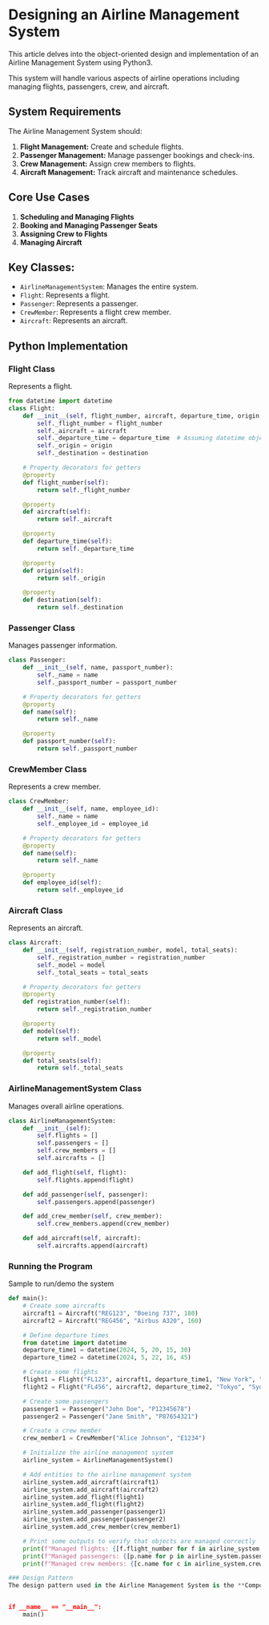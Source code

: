 # Designing an Airline Management System

This article delves into the object-oriented design and implementation of an Airline Management System using Python3. 

This system will handle various aspects of airline operations including managing flights, passengers, crew, and aircraft.

## System Requirements

The Airline Management System should:

1. **Flight Management:** Create and schedule flights.
2. **Passenger Management:** Manage passenger bookings and check-ins.
3. **Crew Management:** Assign crew members to flights.
4. **Aircraft Management:** Track aircraft and maintenance schedules.

## Core Use Cases

1. **Scheduling and Managing Flights**
2. **Booking and Managing Passenger Seats**
3. **Assigning Crew to Flights**
4. **Managing Aircraft**

## Key Classes:
- `AirlineManagementSystem`: Manages the entire system.
- `Flight`: Represents a flight.
- `Passenger`: Represents a passenger.
- `CrewMember`: Represents a flight crew member.
- `Aircraft`: Represents an aircraft.

## Python Implementation

### Flight Class

Represents a flight.

```python
from datetime import datetime
class Flight:
    def __init__(self, flight_number, aircraft, departure_time, origin, destination):
        self._flight_number = flight_number
        self._aircraft = aircraft
        self._departure_time = departure_time  # Assuming datetime object
        self._origin = origin
        self._destination = destination

    # Property decorators for getters
    @property
    def flight_number(self):
        return self._flight_number

    @property
    def aircraft(self):
        return self._aircraft

    @property
    def departure_time(self):
        return self._departure_time

    @property
    def origin(self):
        return self._origin

    @property
    def destination(self):
        return self._destination
```
### Passenger Class
Manages passenger information.
```python
class Passenger:
    def __init__(self, name, passport_number):
        self._name = name
        self._passport_number = passport_number

    # Property decorators for getters
    @property
    def name(self):
        return self._name

    @property
    def passport_number(self):
        return self._passport_number

```
### CrewMember Class
Represents a crew member.
```python
class CrewMember:
    def __init__(self, name, employee_id):
        self._name = name
        self._employee_id = employee_id

    # Property decorators for getters
    @property
    def name(self):
        return self._name

    @property
    def employee_id(self):
        return self._employee_id

```
### Aircraft Class
Represents an aircraft.
```python
class Aircraft:
    def __init__(self, registration_number, model, total_seats):
        self._registration_number = registration_number
        self._model = model
        self._total_seats = total_seats

    # Property decorators for getters
    @property
    def registration_number(self):
        return self._registration_number

    @property
    def model(self):
        return self._model

    @property
    def total_seats(self):
        return self._total_seats

```
### AirlineManagementSystem Class
Manages overall airline operations.
```python
class AirlineManagementSystem:
    def __init__(self):
        self.flights = []
        self.passengers = []
        self.crew_members = []
        self.aircrafts = []

    def add_flight(self, flight):
        self.flights.append(flight)

    def add_passenger(self, passenger):
        self.passengers.append(passenger)

    def add_crew_member(self, crew_member):
        self.crew_members.append(crew_member)

    def add_aircraft(self, aircraft):
        self.aircrafts.append(aircraft)
```
### Running the Program
Sample to run/demo the system
```python
def main():
    # Create some aircrafts
    aircraft1 = Aircraft("REG123", "Boeing 737", 180)
    aircraft2 = Aircraft("REG456", "Airbus A320", 160)

    # Define departure times
    from datetime import datetime
    departure_time1 = datetime(2024, 5, 20, 15, 30)
    departure_time2 = datetime(2024, 5, 22, 16, 45)

    # Create some flights
    flight1 = Flight("FL123", aircraft1, departure_time1, "New York", "London")
    flight2 = Flight("FL456", aircraft2, departure_time2, "Tokyo", "Sydney")

    # Create some passengers
    passenger1 = Passenger("John Doe", "P12345678")
    passenger2 = Passenger("Jane Smith", "P87654321")

    # Create a crew member
    crew_member1 = CrewMember("Alice Johnson", "E1234")

    # Initialize the airline management system
    airline_system = AirlineManagementSystem()

    # Add entities to the airline management system
    airline_system.add_aircraft(aircraft1)
    airline_system.add_aircraft(aircraft2)
    airline_system.add_flight(flight1)
    airline_system.add_flight(flight2)
    airline_system.add_passenger(passenger1)
    airline_system.add_passenger(passenger2)
    airline_system.add_crew_member(crew_member1)

    # Print some outputs to verify that objects are managed correctly
    print(f"Managed flights: {[f.flight_number for f in airline_system.flights]}")
    print(f"Managed passengers: {[p.name for p in airline_system.passengers]}")
    print(f"Managed crew members: {[c.name for c in airline_system.crew_members]}")

### Design Pattern
The design pattern used in the Airline Management System is the **Composite Pattern**. This pattern is chosen because it allows the `AirlineManagementSystem` class to uniformly manage both individual objects (such as a single flight or passenger) and compositions of objects (like collections of flights or passengers). This uniform treatment simplifies interactions and operations within the system, making it scalable and flexible for handling complex structures. This approach is particularly suitable for managing the various components of an airline's operations efficiently.


if __name__ == "__main__":
    main()
```


